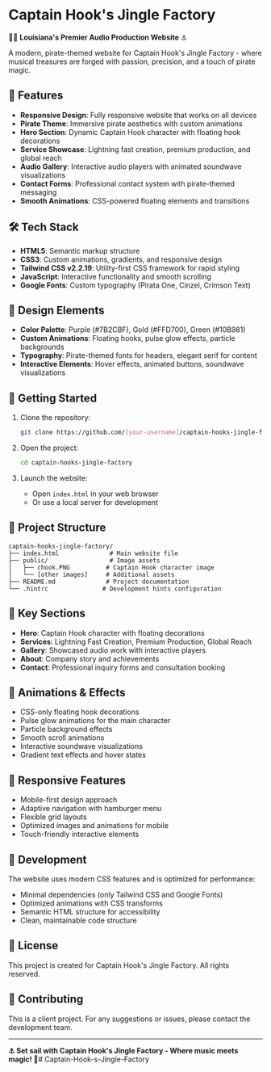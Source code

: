 # Captain Hook's Jingle Factory

🏴‍☠️ **Louisiana's Premier Audio Production Website** ⚓

A modern, pirate-themed website for Captain Hook's Jingle Factory - where musical treasures are forged with passion, precision, and a touch of pirate magic.

## 🎵 Features

- **Responsive Design**: Fully responsive website that works on all devices
- **Pirate Theme**: Immersive pirate aesthetics with custom animations
- **Hero Section**: Dynamic Captain Hook character with floating hook decorations
- **Service Showcase**: Lightning fast creation, premium production, and global reach
- **Audio Gallery**: Interactive audio players with animated soundwave visualizations
- **Contact Forms**: Professional contact system with pirate-themed messaging
- **Smooth Animations**: CSS-powered floating elements and transitions

## 🛠️ Tech Stack

- **HTML5**: Semantic markup structure
- **CSS3**: Custom animations, gradients, and responsive design
- **Tailwind CSS v2.2.19**: Utility-first CSS framework for rapid styling
- **JavaScript**: Interactive functionality and smooth scrolling
- **Google Fonts**: Custom typography (Pirata One, Cinzel, Crimson Text)

## 🎨 Design Elements

- **Color Palette**: Purple (#7B2CBF), Gold (#FFD700), Green (#10B981)
- **Custom Animations**: Floating hooks, pulse glow effects, particle backgrounds
- **Typography**: Pirate-themed fonts for headers, elegant serif for content
- **Interactive Elements**: Hover effects, animated buttons, soundwave visualizations

## 🚀 Getting Started

1. Clone the repository:
   ```bash
   git clone https://github.com/[your-username]/captain-hooks-jingle-factory.git
   ```

2. Open the project:
   ```bash
   cd captain-hooks-jingle-factory
   ```

3. Launch the website:
   - Open `index.html` in your web browser
   - Or use a local server for development

## 📁 Project Structure

```
captain-hooks-jingle-factory/
├── index.html              # Main website file
├── public/                 # Image assets
│   ├── chook.PNG          # Captain Hook character image
│   └── [other images]     # Additional assets
├── README.md              # Project documentation
└── .hintrc               # Development hints configuration
```

## 🎯 Key Sections

- **Hero**: Captain Hook character with floating decorations
- **Services**: Lightning Fast Creation, Premium Production, Global Reach
- **Gallery**: Showcased audio work with interactive players
- **About**: Company story and achievements
- **Contact**: Professional inquiry forms and consultation booking

## 🌊 Animations & Effects

- CSS-only floating hook decorations
- Pulse glow animations for the main character
- Particle background effects
- Smooth scroll animations
- Interactive soundwave visualizations
- Gradient text effects and hover states

## 📱 Responsive Features

- Mobile-first design approach
- Adaptive navigation with hamburger menu
- Flexible grid layouts
- Optimized images and animations for mobile
- Touch-friendly interactive elements

## 🔧 Development

The website uses modern CSS features and is optimized for performance:
- Minimal dependencies (only Tailwind CSS and Google Fonts)
- Optimized animations with CSS transforms
- Semantic HTML structure for accessibility
- Clean, maintainable code structure

## 📄 License

This project is created for Captain Hook's Jingle Factory. All rights reserved.

## 🤝 Contributing

This is a client project. For any suggestions or issues, please contact the development team.

---

**⚓ Set sail with Captain Hook's Jingle Factory - Where music meets magic! 🎵**# Captain-Hook-s-Jingle-Factory
